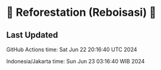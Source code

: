 
# 🌳 Reforestation (Reboisasi) 🌲

## Last Updated

GitHub Actions time: Sat Jun 22 20:16:40 UTC 2024

Indonesia/Jakarta time: Sun Jun 23 03:16:40 WIB 2024
